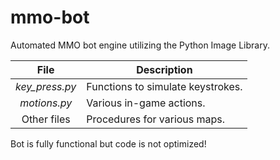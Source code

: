 # mmo-bot
Automated MMO bot engine utilizing the Python Image Library.

File|Description
:-:|---
*key_press.py*|Functions to simulate keystrokes.
*motions.py*|Various in-game actions.
Other files|Procedures for various maps.

Bot is fully functional but code is not optimized!

